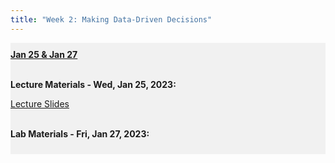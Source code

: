 ```yaml
---
title: "Week 2: Making Data-Driven Decisions"
---
```


<div style="background-color:rgba(0, 0, 0, 0.0470588); text-align:left; vertical-align: middle; padding:10px 0;">
<b><u>Jan 25 & Jan 27</u></b> <br> <br>

<b>Lecture Materials - Wed, Jan 25, 2023:</b> <br>


<a  href="/materials/unit_00/week_02/lecture_00_week_02.html" target="_blank">Lecture Slides</a> <br> <br>


<b>Lab Materials - Fri, Jan 27, 2023:</b> <br>

<!--
<a  href="/materials/unit_00/week_01/handout_00_week_01.html" target="_blank">Tableau Terminology Handout</a> <br>

<a  href="/materials/unit_00/week_02/lab_00_week_02.html" target="_blank">Week 2 Lab Notes</a> <br> <br>


<b>Problem Set 2 Materials - Due Tuesday, Jan 31 by 11:59 PM:</b> <br>

<a  href="/materials/unit_00/week_02/ps2.html" target="_blank">Problem Set 1 Instructions</a> <br>

<a  href="/materials/unit_00/inputs/supermarket_sales.csv" download>Download Supermarket Sales Data</a> <br>

<a  href="/materials/unit_00/inputs/supermarketdata_describe.html" target="_blank">Description of Supermarket Sales Data</a>
-->
</div>


